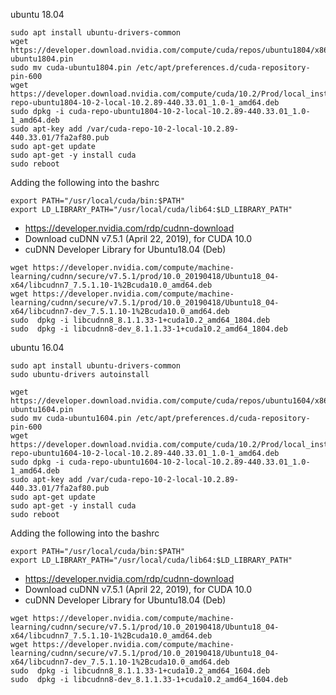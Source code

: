 ubuntu 18.04
```
sudo apt install ubuntu-drivers-common
wget https://developer.download.nvidia.com/compute/cuda/repos/ubuntu1804/x86_64/cuda-ubuntu1804.pin
sudo mv cuda-ubuntu1804.pin /etc/apt/preferences.d/cuda-repository-pin-600
wget https://developer.download.nvidia.com/compute/cuda/10.2/Prod/local_installers/cuda-repo-ubuntu1804-10-2-local-10.2.89-440.33.01_1.0-1_amd64.deb
sudo dpkg -i cuda-repo-ubuntu1804-10-2-local-10.2.89-440.33.01_1.0-1_amd64.deb
sudo apt-key add /var/cuda-repo-10-2-local-10.2.89-440.33.01/7fa2af80.pub
sudo apt-get update
sudo apt-get -y install cuda
sudo reboot
```
Adding the following into the bashrc
```
export PATH="/usr/local/cuda/bin:$PATH"
export LD_LIBRARY_PATH="/usr/local/cuda/lib64:$LD_LIBRARY_PATH"
```
* https://developer.nvidia.com/rdp/cudnn-download
* Download cuDNN v7.5.1 (April 22, 2019), for CUDA 10.0
* cuDNN Developer Library for Ubuntu18.04 (Deb)
```
wget https://developer.nvidia.com/compute/machine-learning/cudnn/secure/v7.5.1/prod/10.0_20190418/Ubuntu18_04-x64/libcudnn7_7.5.1.10-1%2Bcuda10.0_amd64.deb
wget https://developer.nvidia.com/compute/machine-learning/cudnn/secure/v7.5.1/prod/10.0_20190418/Ubuntu18_04-x64/libcudnn7-dev_7.5.1.10-1%2Bcuda10.0_amd64.deb
sudo  dpkg -i libcudnn8_8.1.1.33-1+cuda10.2_amd64_1804.deb
sudo  dpkg -i libcudnn8-dev_8.1.1.33-1+cuda10.2_amd64_1804.deb
```

ubuntu 16.04
```
sudo apt install ubuntu-drivers-common
sudo ubuntu-drivers autoinstall

wget https://developer.download.nvidia.com/compute/cuda/repos/ubuntu1604/x86_64/cuda-ubuntu1604.pin
sudo mv cuda-ubuntu1604.pin /etc/apt/preferences.d/cuda-repository-pin-600
wget https://developer.download.nvidia.com/compute/cuda/10.2/Prod/local_installers/cuda-repo-ubuntu1604-10-2-local-10.2.89-440.33.01_1.0-1_amd64.deb
sudo dpkg -i cuda-repo-ubuntu1604-10-2-local-10.2.89-440.33.01_1.0-1_amd64.deb
sudo apt-key add /var/cuda-repo-10-2-local-10.2.89-440.33.01/7fa2af80.pub
sudo apt-get update
sudo apt-get -y install cuda
sudo reboot
```
Adding the following into the bashrc
```
export PATH="/usr/local/cuda/bin:$PATH"
export LD_LIBRARY_PATH="/usr/local/cuda/lib64:$LD_LIBRARY_PATH"
```
* https://developer.nvidia.com/rdp/cudnn-download
* Download cuDNN v7.5.1 (April 22, 2019), for CUDA 10.0
* cuDNN Developer Library for Ubuntu18.04 (Deb)
```
wget https://developer.nvidia.com/compute/machine-learning/cudnn/secure/v7.5.1/prod/10.0_20190418/Ubuntu18_04-x64/libcudnn7_7.5.1.10-1%2Bcuda10.0_amd64.deb
wget https://developer.nvidia.com/compute/machine-learning/cudnn/secure/v7.5.1/prod/10.0_20190418/Ubuntu18_04-x64/libcudnn7-dev_7.5.1.10-1%2Bcuda10.0_amd64.deb
sudo  dpkg -i libcudnn8_8.1.1.33-1+cuda10.2_amd64_1604.deb
sudo  dpkg -i libcudnn8-dev_8.1.1.33-1+cuda10.2_amd64_1604.deb
```
